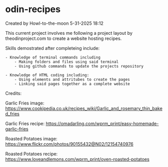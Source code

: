 # odin-recipes

Created by Howl-to-the-moon 5-31-2025 18:12

This current project involves me following a project layout by theodinproject.com to create a website hosting recipes.

Skills demostrated after completeing include:

    - Knowledge of terminal commands including
        - Making folders and files using said terminal
        - Using github commands to update the projects repository
        
    - Knowledge of HTML coding including:
        - Using elements and attritubes to create the pages
        - Linking said pages together as a complete website



Credits:

Garlic Fries image: https://www.cookipedia.co.uk/recipes_wiki/Garlic_and_rosemary_thin_baked_fries

Garlic Fries recipe: https://omadarling.com/wprm_print/easy-homemade-garlic-fries

Roasted Potatoes image: https://www.flickr.com/photos/90155432@N02/12154740976

Roasted Potatoes recipe: https://www.loveandlemons.com/wprm_print/oven-roasted-potatoes

